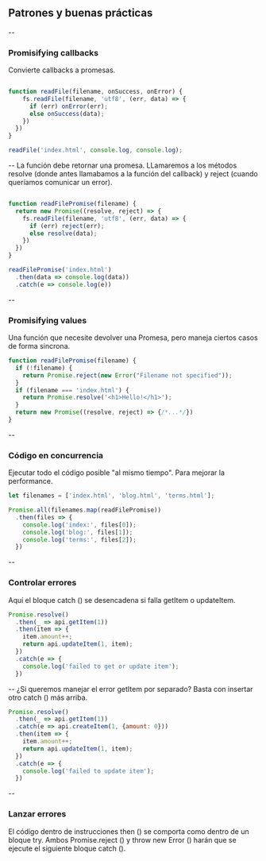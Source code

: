 ## Patrones y buenas prácticas
--
### Promisifying callbacks

Convierte callbacks a promesas.

````javascript

function readFile(filename, onSuccess, onError) {  
    fs.readFile(filename, 'utf8', (err, data) => {
      if (err) onError(err);
      else onSuccess(data);
    })
  })
}

readFile('index.html', console.log, console.log);
````


--
La función debe retornar una promesa. LLamaremos a los métodos resolve (donde antes llamabamos a la función del callback) y reject (cuando queríamos comunicar un error).

````javascript

function readFilePromise(filename) {
  return new Promise((resolve, reject) => {
    fs.readFile(filename, 'utf8', (err, data) => {
      if (err) reject(err);
      else resolve(data);
    })
  })
}

readFilePromise('index.html')
  .then(data => console.log(data))
  .catch(e => console.log(e))

````

--
### Promisifying values

Una función que necesite devolver una Promesa, pero maneja ciertos casos de forma sincrona.

````javascript
function readFilePromise(filename) {
  if (!filename) {
    return Promise.reject(new Error("Filename not specified"));
  }
  if (filename === 'index.html') {
    return Promise.resolve('<h1>Hello!</h1>');
  }
  return new Promise((resolve, reject) => {/*...*/})
}

````
--
### Código en concurrencia

Ejecutar todo el código posible "al mismo tiempo". Para mejorar la performance.

````javascript
let filenames = ['index.html', 'blog.html', 'terms.html'];

Promise.all(filenames.map(readFilePromise))
  .then(files => {
    console.log('index:', files[0]);
    console.log('blog:', files[1]);
    console.log('terms:', files[2]);
  })

````
--
### Controlar errores

Aquí el bloque catch () se desencadena si falla getItem o updateItem.

````javascript
Promise.resolve()
  .then(_ => api.getItem(1))
  .then(item => {
    item.amount++;
    return api.updateItem(1, item);
  })
  .catch(e => {
    console.log('failed to get or update item');
  })

````
--
¿Si queremos manejar el error getItem por separado? Basta con insertar otro catch () más arriba.

````javascript
Promise.resolve()
  .then(_ => api.getItem(1))
  .catch(e => api.createItem(1, {amount: 0}))
  .then(item => {
    item.amount++;
    return api.updateItem(1, item);
  })
  .catch(e => {
    console.log('failed to update item');
  })


````
--
### Lanzar errores

El código dentro de instrucciones then () se comporta como dentro de un bloque try. Ambos Promise.reject () y throw new Error () harán que se ejecute el siguiente bloque catch ().
